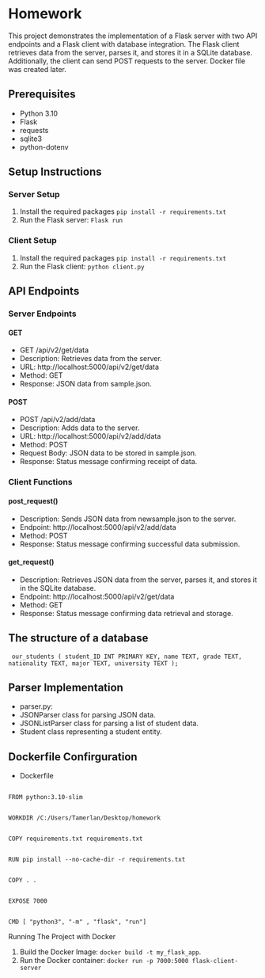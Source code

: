 # Homework
This project demonstrates the implementation of a Flask server 
with two API endpoints and a Flask client with database integration. 
The Flask client retrieves data from the server, parses it, 
and stores it in a SQLite database. Additionally, the client
can send POST requests to the server. Docker file was 
created later.


## Prerequisites

* Python 3.10
* Flask
* requests
* sqlite3
* python-dotenv

## Setup Instructions

### Server Setup

1. Install the required packages
`pip install -r requirements.txt`
2. Run the Flask server:
`Flask run`

### Client Setup

1. Install the required packages
`pip install -r requirements.txt`
2. Run the Flask client:
`python client.py`

## API Endpoints

### Server Endpoints

#### GET

* GET /api/v2/get/data
* Description: Retrieves data from the server.
* URL: http://localhost:5000/api/v2/get/data
* Method: GET
* Response: JSON data from sample.json.

#### POST

* POST /api/v2/add/data
* Description: Adds data to the server.
* URL: http://localhost:5000/api/v2/add/data
* Method: POST
* Request Body: JSON data to be stored in sample.json.
* Response: Status message confirming receipt of data.

### Client Functions

#### post_request()

* Description: Sends JSON data from newsample.json to the server.
* Endpoint: http://localhost:5000/api/v2/add/data
* Method: POST
* Response: Status message confirming successful data submission.

#### get_request()

* Description: Retrieves JSON data from the server, parses it, and stores it in the SQLite database.
* Endpoint: http://localhost:5000/api/v2/get/data
* Method: GET
* Response: Status message confirming data retrieval and storage.

## The structure of a database

` our_students (
    student_ID INT PRIMARY KEY,
    name TEXT,
    grade TEXT,
    nationality TEXT,
    major TEXT,
    university TEXT
);`

## Parser Implementation

* parser.py:
* JSONParser class for parsing JSON data.
* JSONListParser class for parsing a list of student data.
* Student class representing a student entity.

## Dockerfile Confirguration

* Dockerfile


```FROM python:3.10-slim

FROM python:3.10-slim


WORKDIR /C:/Users/Tamerlan/Desktop/homework


COPY requirements.txt requirements.txt


RUN pip install --no-cache-dir -r requirements.txt


COPY . .


EXPOSE 7000


CMD [ "python3", "-m" , "flask", "run"]
```




Running The Project with Docker

1. Build the Docker Image:
`docker build -t my_flask_app`. 
2. Run the Docker container:
`docker run -p 7000:5000 flask-client-server`


